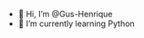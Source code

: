- 👋 Hi, I’m @Gus-Henrique
- 🌱 I’m currently learning Python


<!---
Gus-Henrique/Gus-Henrique is a ✨ special ✨ repository because its `README.md` (this file) appears on your GitHub profile.
You can click the Preview link to take a look at your changes.
--->
